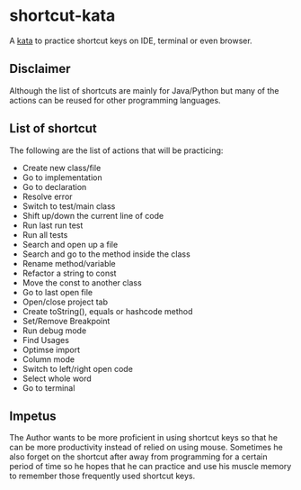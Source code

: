 # shortcut-kata

A [kata](https://en.wikipedia.org/wiki/Kata_(programming)) to practice shortcut keys on IDE, terminal or even browser.

## Disclaimer

Although the list of shortcuts are mainly for Java/Python but many of the actions can be reused for other programming languages.

## List of shortcut

The following are the list of actions that will be practicing:

* Create new class/file
* Go to implementation
* Go to declaration
* Resolve error
* Switch to test/main class
* Shift up/down the current line of code
* Run last run test
* Run all tests
* Search and open up a file
* Search and go to the method inside the class
* Rename method/variable
* Refactor a string to const
* Move the const to another class
* Go to last open file
* Open/close project tab
* Create toString(), equals or hashcode method
* Set/Remove Breakpoint
* Run debug mode
* Find Usages
* Optimse import
* Column mode
* Switch to left/right open code
* Select whole word
* Go to terminal

## Impetus

The Author wants to be more proficient in using shortcut keys so that he can be more productivity instead of relied on using mouse. Sometimes he also forget on the shortcut after away from programming for a certain period of time so he hopes that he can practice and use his muscle memory to remember those frequently used shortcut keys.
